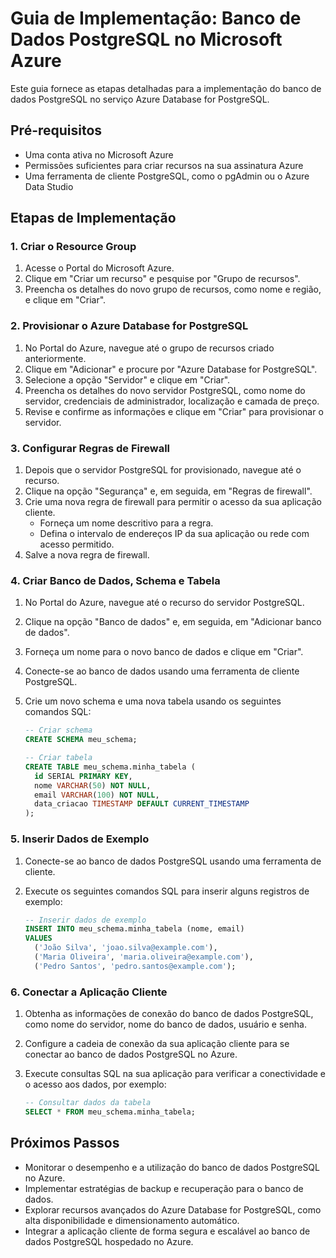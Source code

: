 # Guia de Implementação: Banco de Dados PostgreSQL no Microsoft Azure

Este guia fornece as etapas detalhadas para a implementação do banco de dados PostgreSQL no serviço Azure Database for PostgreSQL.

## Pré-requisitos
- Uma conta ativa no Microsoft Azure
- Permissões suficientes para criar recursos na sua assinatura Azure
- Uma ferramenta de cliente PostgreSQL, como o pgAdmin ou o Azure Data Studio

## Etapas de Implementação

### 1. Criar o Resource Group
1. Acesse o Portal do Microsoft Azure.
2. Clique em "Criar um recurso" e pesquise por "Grupo de recursos".
3. Preencha os detalhes do novo grupo de recursos, como nome e região, e clique em "Criar".

### 2. Provisionar o Azure Database for PostgreSQL
1. No Portal do Azure, navegue até o grupo de recursos criado anteriormente.
2. Clique em "Adicionar" e procure por "Azure Database for PostgreSQL".
3. Selecione a opção "Servidor" e clique em "Criar".
4. Preencha os detalhes do novo servidor PostgreSQL, como nome do servidor, credenciais de administrador, localização e camada de preço.
5. Revise e confirme as informações e clique em "Criar" para provisionar o servidor.

### 3. Configurar Regras de Firewall
1. Depois que o servidor PostgreSQL for provisionado, navegue até o recurso.
2. Clique na opção "Segurança" e, em seguida, em "Regras de firewall".
3. Crie uma nova regra de firewall para permitir o acesso da sua aplicação cliente.
   - Forneça um nome descritivo para a regra.
   - Defina o intervalo de endereços IP da sua aplicação ou rede com acesso permitido.
4. Salve a nova regra de firewall.

### 4. Criar Banco de Dados, Schema e Tabela
1. No Portal do Azure, navegue até o recurso do servidor PostgreSQL.
2. Clique na opção "Banco de dados" e, em seguida, em "Adicionar banco de dados".
3. Forneça um nome para o novo banco de dados e clique em "Criar".
4. Conecte-se ao banco de dados usando uma ferramenta de cliente PostgreSQL.
5. Crie um novo schema e uma nova tabela usando os seguintes comandos SQL:

   ```sql
   -- Criar schema
   CREATE SCHEMA meu_schema;

   -- Criar tabela
   CREATE TABLE meu_schema.minha_tabela (
     id SERIAL PRIMARY KEY,
     nome VARCHAR(50) NOT NULL,
     email VARCHAR(100) NOT NULL,
     data_criacao TIMESTAMP DEFAULT CURRENT_TIMESTAMP
   );
   ```

### 5. Inserir Dados de Exemplo
1. Conecte-se ao banco de dados PostgreSQL usando uma ferramenta de cliente.
2. Execute os seguintes comandos SQL para inserir alguns registros de exemplo:

   ```sql
   -- Inserir dados de exemplo
   INSERT INTO meu_schema.minha_tabela (nome, email)
   VALUES
     ('João Silva', 'joao.silva@example.com'),
     ('Maria Oliveira', 'maria.oliveira@example.com'),
     ('Pedro Santos', 'pedro.santos@example.com');
   ```

### 6. Conectar a Aplicação Cliente
1. Obtenha as informações de conexão do banco de dados PostgreSQL, como nome do servidor, nome do banco de dados, usuário e senha.
2. Configure a cadeia de conexão da sua aplicação cliente para se conectar ao banco de dados PostgreSQL no Azure.
3. Execute consultas SQL na sua aplicação para verificar a conectividade e o acesso aos dados, por exemplo:

   ```sql
   -- Consultar dados da tabela
   SELECT * FROM meu_schema.minha_tabela;
   ```

## Próximos Passos
- Monitorar o desempenho e a utilização do banco de dados PostgreSQL no Azure.
- Implementar estratégias de backup e recuperação para o banco de dados.
- Explorar recursos avançados do Azure Database for PostgreSQL, como alta disponibilidade e dimensionamento automático.
- Integrar a aplicação cliente de forma segura e escalável ao banco de dados PostgreSQL hospedado no Azure.

